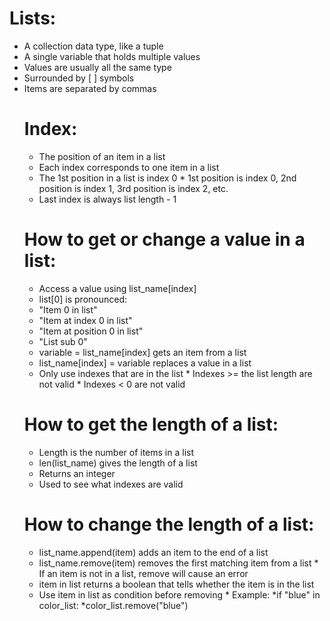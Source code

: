 # Lists:
* A collection data type, like a tuple
* A single variable that holds multiple values
* Values are usually all the same type
* Surrounded by [ ] symbols
* Items are separated by commas
  # Index:
  * The position of an item in a list
  * Each index corresponds to one item in a list
  * The 1st position in a list is index 0 * 1st position is index 0, 2nd position is index 1, 3rd position is index 2, etc.
  * Last index is always list length - 1
  # How to get or change a value in a list:
  * Access a value using list_name[index]
  * list[0] is pronounced:
  * "Item 0 in list"
  * "Item at index 0 in list"
  * "Item at position 0 in list"
  * "List sub 0"
  * variable = list_name[index] gets an item from a list
  * list_name[index] = variable replaces a value in a list
  * Only use indexes that are in the list * Indexes >= the list length are not valid * Indexes < 0 are not valid
  # How to get the length of a list:
  * Length is the number of items in a list
  * len(list_name) gives the length of a list
  * Returns an integer
  * Used to see what indexes are valid
  # How to change the length of a list:
  * list_name.append(item) adds an item to the end of a list
  * list_name.remove(item) removes the first matching item from a list * If an item is not in a list, remove will cause an error
  * item in list returns a boolean that tells whether the item is in the list
  * Use item in list as condition before removing * Example:
  *if "blue" in color_list:
          *color_list.remove("blue")
